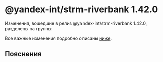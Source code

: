 # @yandex-int/strm-riverbank 1.42.0

<!-- ЧЕЛОВЕЧЕСКОЕ ВСТУПЛЕНИЕ -->

Изменения, вошедшие в релиз @yandex-int/strm-riverbank 1.42.0, разделены на группы:

Все важные изменения подробно описаны [ниже](#Пояснения).

## Пояснения


